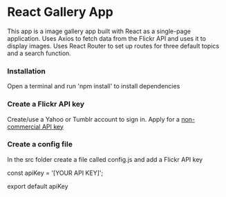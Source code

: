 # React Gallery App
This app is a image gallery app built with React as a single-page application.
Uses Axios to fetch data from the Flickr API and uses it to display images.
Uses React Router to set up routes for three default topics and a search function.

### Installation
Open a terminal and run 'npm install' to install dependencies

### Create a Flickr API key
Create/use a Yahoo or Tumblr account to sign in.
Apply for a [non-commercial API key](https://www.flickr.com/services/apps/create/apply)

### Create a config file
In the src folder create a file called config.js and add a Flickr API key

const apiKey = '[YOUR API KEY]';

export default apiKey





